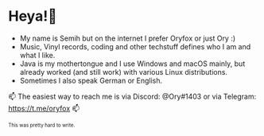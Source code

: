 # Heya!👋 

 - My name is Semih but on the internet I prefer Oryfox or just Ory :)
 - Music, Vinyl records, coding and other techstuff defines who I am and what I like.
 - Java is my mothertongue and I use Windows and macOS mainly, but already worked (and still work) with various Linux distributions.
 - Sometimes I also speak German or English.


📫 The easiest way to reach me is via Discord: @Ory#1403 or via Telegram: https://t.me/oryfox 📫

<sub><sup>This was pretty hard to write.</sup></sub>
